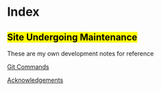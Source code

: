 # Index

## <mark> Site Undergoing Maintenance </mark>

These are my own development notes for reference

[Git Commands](gitcommands.html)

[Acknowledgements](Acknowledgements.md)
